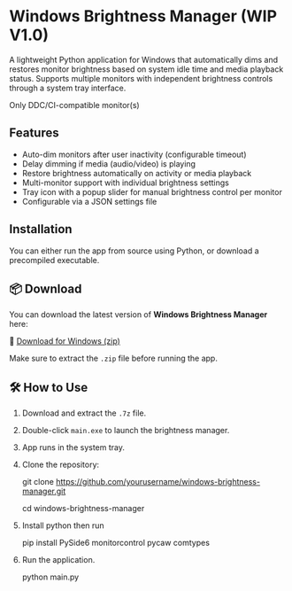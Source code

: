 # Windows Brightness Manager (WIP V1.0)

A lightweight Python application for Windows that automatically dims and restores monitor brightness based on system idle time and media playback status. Supports multiple monitors with independent brightness controls through a system tray interface.

Only DDC/CI-compatible monitor(s)

## Features

- Auto-dim monitors after user inactivity (configurable timeout)
- Delay dimming if media (audio/video) is playing
- Restore brightness automatically on activity or media playback
- Multi-monitor support with individual brightness settings
- Tray icon with a popup slider for manual brightness control per monitor
- Configurable via a JSON settings file

## Installation

You can either run the app from source using Python, or download a precompiled executable.

## 📦 Download

You can download the latest version of **Windows Brightness Manager** here:

🔗 [Download for Windows (zip)](https://files.catbox.moe/19j2wg.zip)

Make sure to extract the `.zip` file before running the app.


## 🛠 How to Use

1. Download and extract the `.7z` file.
2. Double-click `main.exe` to launch the brightness manager.
3. App runs in the system tray.


1. Clone the repository:

   git clone https://github.com/yourusername/windows-brightness-manager.git

   cd windows-brightness-manager

2. Install python then run

   pip install PySide6 monitorcontrol pycaw comtypes

3. Run the application.
   
   python main.py
   
